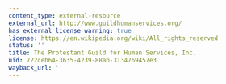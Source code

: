 ```yaml
---
content_type: external-resource
external_url: http://www.guildhumanservices.org/
has_external_license_warning: true
license: https://en.wikipedia.org/wiki/All_rights_reserved
status: ''
title: The Protestant Guild for Human Services, Inc.
uid: 722ceb64-3635-4239-88ab-3134769457e3
wayback_url: ''
---
```

